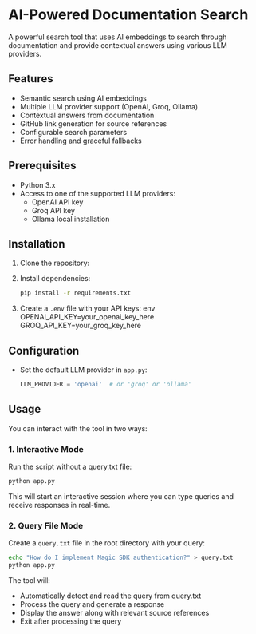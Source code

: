 # AI-Powered Documentation Search

A powerful search tool that uses AI embeddings to search through documentation and provide contextual answers using various LLM providers.

## Features

- Semantic search using AI embeddings
- Multiple LLM provider support (OpenAI, Groq, Ollama)
- Contextual answers from documentation
- GitHub link generation for source references
- Configurable search parameters
- Error handling and graceful fallbacks

## Prerequisites

- Python 3.x
- Access to one of the supported LLM providers:
  - OpenAI API key
  - Groq API key
  - Ollama local installation

## Installation

1. Clone the repository:

2. Install dependencies:
   ```bash
   pip install -r requirements.txt
   ```

3. Create a `.env` file with your API keys:
env
OPENAI_API_KEY=your_openai_key_here
GROQ_API_KEY=your_groq_key_here

## Configuration

- Set the default LLM provider in `app.py`:
    ```python
    LLM_PROVIDER = 'openai'  # or 'groq' or 'ollama'
    ```

## Usage

You can interact with the tool in two ways:

### 1. Interactive Mode
Run the script without a query.txt file:
```bash
python app.py 
```
This will start an interactive session where you can type queries and receive responses in real-time.

### 2. Query File Mode
Create a `query.txt` file in the root directory with your query:
```bash
echo "How do I implement Magic SDK authentication?" > query.txt
python app.py
```
The tool will:
- Automatically detect and read the query from query.txt
- Process the query and generate a response
- Display the answer along with relevant source references
- Exit after processing the query
